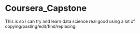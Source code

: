 # Coursera_Capstone
This is so I can try and learn data science real good using a lot of copying/pasting/edit/find/replacing.

